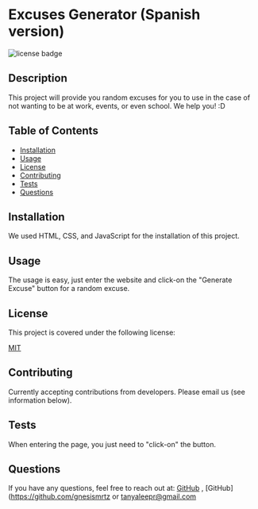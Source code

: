 # Excuses Generator (Spanish version)

![license badge](https://img.shields.io/badge/license-MIT-brightblue)
    
## Description
This project will provide you random excuses for you to use in the case of not wanting to be at work, events, or even school. We help you! :D
## Table of Contents

- [Installation](#installation)
- [Usage](#usage)
- [License](#license)
- [Contributing](#contributing)
- [Tests](#tests)
- [Questions](#questions)
<a name="installation"></a>
## Installation
We used HTML, CSS, and JavaScript for the installation of this project.
<a name="usage"></a>
## Usage
The usage is easy, just enter the website and click-on the "Generate Excuse" button for a random excuse.
<a name="license"></a>
    
## License
This project is covered under the following license:
    
[MIT](https://www.mit.edu/~amini/LICENSE.md)
    
<a name="contributing"></a>
## Contributing
Currently accepting contributions from developers. Please email us (see information below).
<a name="tests"></a>
## Tests
When entering the page, you just need to "click-on" the button. 
<a name="questions"></a>
## Questions
If you have any questions, feel free to reach out at: [GitHub](https://github.com/tanyaleepr) , [GitHub](https://github.com/gnesismrtz or <tanyaleepr@gmail.com>
